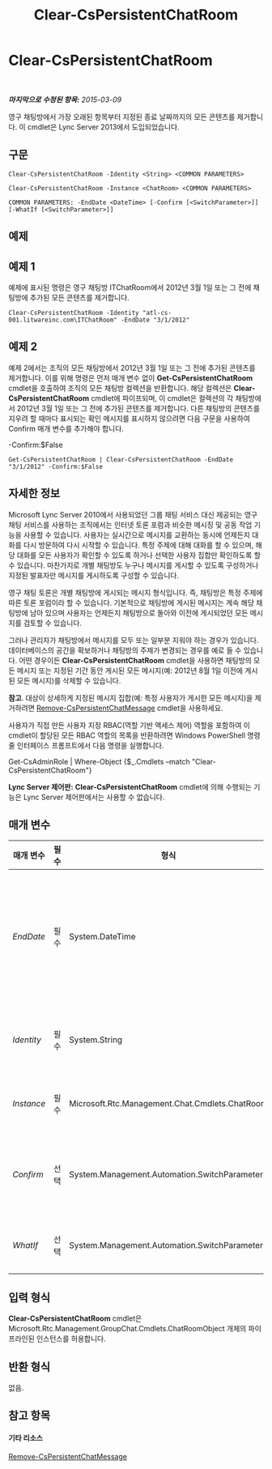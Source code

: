 ﻿---
title: Clear-CsPersistentChatRoom
TOCTitle: Clear-CsPersistentChatRoom
ms:assetid: 6b7801d8-d924-4e97-9b17-ceb6a263a7a7
ms:mtpsurl: https://technet.microsoft.com/ko-kr/library/JJ204976(v=OCS.15)
ms:contentKeyID: 49303937
ms.date: 08/24/2015
mtps_version: v=OCS.15
ms.translationtype: HT
---

# Clear-CsPersistentChatRoom

 

_**마지막으로 수정된 항목:** 2015-03-09_

영구 채팅방에서 가장 오래된 항목부터 지정된 종료 날짜까지의 모든 콘텐츠를 제거합니다. 이 cmdlet은 Lync Server 2013에서 도입되었습니다.

## 구문

    Clear-CsPersistentChatRoom -Identity <String> <COMMON PARAMETERS>

    Clear-CsPersistentChatRoom -Instance <ChatRoom> <COMMON PARAMETERS>

    COMMON PARAMETERS: -EndDate <DateTime> [-Confirm [<SwitchParameter>]] [-WhatIf [<SwitchParameter>]]

## 예제

## 예제 1

예제에 표시된 명령은 영구 채팅방 ITChatRoom에서 2012년 3월 1일 또는 그 전에 채팅방에 추가된 모든 콘텐츠를 제거합니다.

    Clear-CsPersistentChatRoom -Identity "atl-cs-001.litwareinc.com\ITChatRoom" -EndDate "3/1/2012"

## 예제 2

예제 2에서는 조직의 모든 채팅방에서 2012년 3월 1일 또는 그 전에 추가된 콘텐츠를 제거합니다. 이를 위해 명령은 먼저 매개 변수 없이 **Get-CsPersistentChatRoom** cmdlet을 호출하여 조직의 모든 채팅방 컬렉션을 반환합니다. 해당 컬렉션은 **Clear-CsPersistentChatRoom** cmdlet에 파이프되며, 이 cmdlet은 컬렉션의 각 채팅방에서 2012년 3월 1일 또는 그 전에 추가된 콘텐츠를 제거합니다. 다른 채팅방의 콘텐츠를 지우려 할 때마다 표시되는 확인 메시지를 표시하지 않으려면 다음 구문을 사용하여 Confirm 매개 변수를 추가해야 합니다.

\-Confirm:$False

    Get-CsPersistentChatRoom | Clear-CsPersistentChatRoom -EndDate "3/1/2012" -Confirm:$False

## 자세한 정보

Microsoft Lync Server 2010에서 사용되었던 그룹 채팅 서비스 대신 제공되는 영구 채팅 서비스를 사용하는 조직에서는 인터넷 토론 포럼과 비슷한 메시징 및 공동 작업 기능을 사용할 수 있습니다. 사용자는 실시간으로 메시지를 교환하는 동시에 언제든지 대화를 다시 방문하여 다시 시작할 수 있습니다. 특정 주제에 대해 대화를 할 수 있으며, 해당 대화를 모든 사용자가 확인할 수 있도록 하거나 선택한 사용자 집합만 확인하도록 할 수 있습니다. 마찬가지로 개별 채팅방도 누구나 메시지를 게시할 수 있도록 구성하거나 지정된 발표자만 메시지를 게시하도록 구성할 수 있습니다.

영구 채팅 토론은 개별 채팅방에 게시되는 메시지 형식입니다. 즉, 채팅방은 특정 주제에 따른 토론 포럼이라 할 수 있습니다. 기본적으로 채팅방에 게시된 메시지는 계속 해당 채팅방에 남아 있으며 사용자는 언제든지 채팅방으로 돌아와 이전에 게시되었던 모든 메시지를 검토할 수 있습니다.

그러나 관리자가 채팅방에서 메시지를 모두 또는 일부분 지워야 하는 경우가 있습니다. 데이터베이스의 공간을 확보하거나 채팅방의 주제가 변경되는 경우를 예로 들 수 있습니다. 어떤 경우이든 **Clear-CsPersistentChatRoom** cmdlet을 사용하면 채팅방의 모든 메시지 또는 지정된 기간 동안 게시된 모든 메시지(예: 2012년 8월 1일 이전에 게시된 모든 메시지)를 삭제할 수 있습니다.

**참고**. 대상이 상세하게 지정된 메시지 집합(예: 특정 사용자가 게시한 모든 메시지)을 제거하려면 [Remove-CsPersistentChatMessage](remove-cspersistentchatmessage.md) cmdlet을 사용하세요.

사용자가 직접 만든 사용자 지정 RBAC(역할 기반 액세스 제어) 역할을 포함하여 이 cmdlet이 할당된 모든 RBAC 역할의 목록을 반환하려면 Windows PowerShell 명령줄 인터페이스 프롬프트에서 다음 명령을 실행합니다.

Get-CsAdminRole | Where-Object {$\_.Cmdlets –match "Clear-CsPersistentChatRoom"}

**Lync Server 제어판:** **Clear-CsPersistentChatRoom** cmdlet에 의해 수행되는 기능은 Lync Server 제어판에서는 사용할 수 없습니다.

## 매개 변수


<table>
<colgroup>
<col style="width: 25%" />
<col style="width: 25%" />
<col style="width: 25%" />
<col style="width: 25%" />
</colgroup>
<thead>
<tr class="header">
<th>매개 변수</th>
<th>필수</th>
<th>형식</th>
<th>설명</th>
</tr>
</thead>
<tbody>
<tr class="odd">
<td><p><em>EndDate</em></p></td>
<td><p>필수</p></td>
<td><p>System.DateTime</p></td>
<td><p>콘텐츠를 제거할 기간의 마지막 날짜를 나타냅니다. 예를 들어 EndDate를 3/1/2012(영어(미국) 형식으로 2012년 3월 1일)로 지정하면 2012년 3월 1일 또는 그 전에 추가된 모든 영구 채팅 콘텐츠가 삭제됩니다.</p>
<p><strong>Clear-CsPersistentChatRoom</strong> cmdlet을 실행할 때는 EndDate를 지정해야 합니다.</p></td>
</tr>
<tr class="even">
<td><p><em>Identity</em></p></td>
<td><p>필수</p></td>
<td><p>System.String</p></td>
<td><p>콘텐츠를 제거할 채팅방의 ID입니다. 예를 들면 다음과 같습니다.</p>
<p>-Identity &quot;atl-cs-001.litwareinc.com\ITChatRoom&quot;</p></td>
</tr>
<tr class="odd">
<td><p><em>Instance</em></p></td>
<td><p>필수</p></td>
<td><p>Microsoft.Rtc.Management.Chat.Cmdlets.ChatRoom</p></td>
<td><p>개별 매개 변수 값을 설정하는 대신 cmdlet에 개체에 대한 참조를 전달할 수 있습니다.</p></td>
</tr>
<tr class="even">
<td><p><em>Confirm</em></p></td>
<td><p>선택</p></td>
<td><p>System.Management.Automation.SwitchParameter</p></td>
<td><p>명령을 실행하기 전에 확인 메시지를 표시합니다. 이 매개 변수의 값을 False로 설정하면 cmdlet 실행 시 확인 메시지가 표시되지 않습니다.</p>
<p>-Confirm:$False</p></td>
</tr>
<tr class="odd">
<td><p><em>WhatIf</em></p></td>
<td><p>선택</p></td>
<td><p>System.Management.Automation.SwitchParameter</p></td>
<td><p>명령을 실제로 실행하지 않고도 명령이 실행될 경우 발생할 수 있는 현상을 설명합니다.</p></td>
</tr>
</tbody>
</table>


## 입력 형식

**Clear-CsPersistentChatRoom** cmdlet은 Microsoft.Rtc.Management.GroupChat.Cmdlets.ChatRoomObject 개체의 파이프라인된 인스턴스를 허용합니다.

## 반환 형식

없음.

## 참고 항목

#### 기타 리소스

[Remove-CsPersistentChatMessage](remove-cspersistentchatmessage.md)

